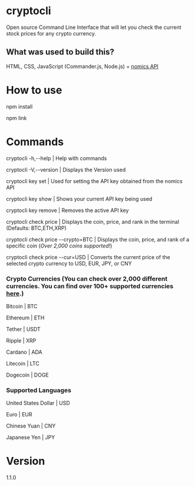 # cryptocli

Open source Command Line Interface that will let you check the current stock prices for any crypto currency.

## What was used to build this?

HTML, CSS, JavaScript (Commander.js, Node.js) + [nomics API](https://p.nomics.com/cryptocurrency-bitcoin-api)

# How to use

npm install

npm link

# Commands

cryptocli -h,--help | Help with commands

cryptocli -V,--version | Displays the Version used

cryptocli key set | Used for setting the API key obtained from the nomics API

cryptocli key show | Shows your current API key being used

cryptocli key remove | Removes the active API key

cryptocli check price | Displays the coin, price, and rank in the terminal (Defaults: BTC,ETH,XRP)

cryptocli check price --crypto=BTC | Displays the coin, price, and rank of a specific coin (_Over 2,000 coins supported!_)

cryptocli check price --cur=USD | Converts the current price of the selected crypto currency to USD, EUR, JPY, or CNY

### Crypto Currencies (You can check over 2,000 different currencies. You can find over 100+ supported currencies [here](https://github.com/GhostlyPy/cryptocli/blob/master/List/Supported_Currencies.csv).)

Bitcoin | BTC

Ethereum | ETH

Tether | USDT

Ripple | XRP

Cardano | ADA

Litecoin | LTC

Dogecoin | DOGE

### Supported Languages

United States Dollar | USD

Euro | EUR

Chinese Yuan | CNY

Japanese Yen | JPY

# Version

1.1.0
